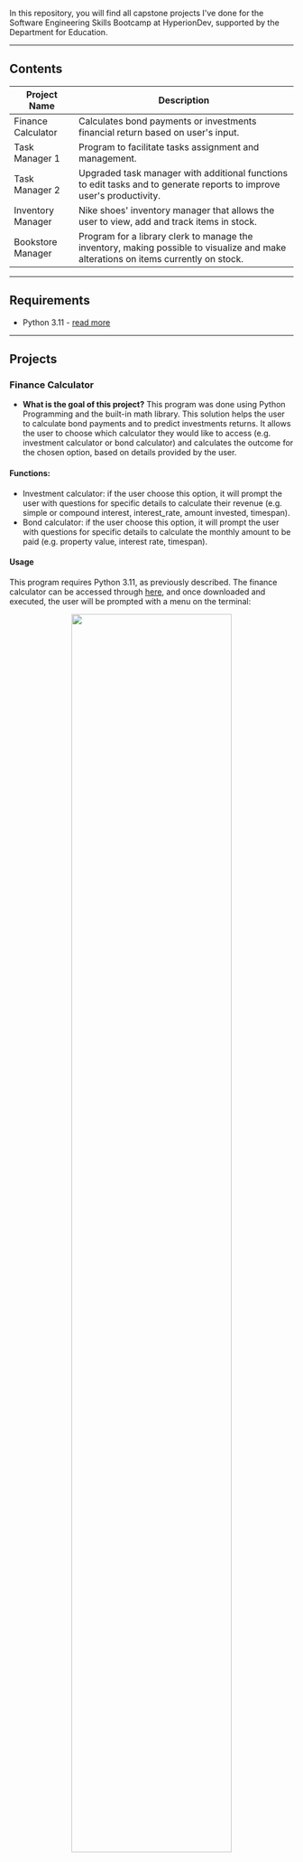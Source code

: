In this repository, you will find all capstone projects I've done for the Software Engineering Skills Bootcamp at HyperionDev, supported by the Department for Education.

---
## Contents

| Project Name | Description |
|--------------|-------------|
| Finance Calculator | Calculates bond payments or investments financial return based on user's input. |
| Task Manager 1 | Program to facilitate tasks assignment and management. |
| Task Manager 2 | Upgraded task manager with additional functions to edit tasks and to generate reports to improve user's productivity. |
| Inventory Manager | Nike shoes' inventory manager that allows the user to view, add and track items in stock. |
| Bookstore Manager | Program for a library clerk to manage the inventory, making possible to visualize and make alterations on items currently on stock. |

---
## Requirements

- Python 3.11 - [read more](https://www.python.org/downloads/release/python-3110/)
---

## Projects
### Finance Calculator

* **What is the goal of this project?**  This program was done using Python Programming and the built-in math library. This solution helps the user to calculate bond payments and to predict investments returns. It allows the user to choose which calculator they would like to access (e.g. investment calculator or bond calculator) and calculates the outcome for the chosen option, based on details provided by the user.

#### Functions:
* Investment calculator: if the user choose this option, it will prompt the user with questions for specific details to calculate their revenue (e.g. simple or compound interest, interest_rate, amount invested, timespan).
* Bond calculator: if the user choose this option, it will prompt the user with questions for specific details to calculate the monthly amount to be paid (e.g. property value, interest rate, timespan).

#### Usage
This program requires Python 3.11, as previously described. The finance calculator can be accessed through [here](finance_calculator/), and once downloaded and executed, the user will be prompted with a menu on the terminal:

<p align="center">
<img src="https://github.com/juliaalencarb/finalCapstone/blob/d76a143ef1f576c5645362531c707288066fadab/images/task_manager_menu.png" width=75% height=75%>
</p>

Then, the user should choose an option by typing the referred key word on terminal (e.g. 'bond' or 'investment') and press Enter. Then, after providing the details required by the system, the result will be displayed.

<p align="center">
<img src="https://github.com/juliaalencarb/finalCapstone/blob/d76a143ef1f576c5645362531c707288066fadab/images/finance_calculator_example.png" width=75% height=75%>
</p>


### Task Manager 1

* **What is the goal of this project?**  This program was made using Python Programming and the built-in datetime library. It facilitates tasks management in one place, making possible for the user to log in and see and/or add tasks, as well as register new users. A special statistics is available to the administrator.

#### Functions:
* Log in function: user has to type in their credentials, which are then validated to allow the user to log into the program (read from 'user.txt').
* Registering a user: the current user can register a new user by entering a unique username and a new password.
* View all tasks: display all tasks currently on the Task Manager (read from 'tasks.txt')
* View my tasks: shows all tasks for the user currently logged in.
* Statistics: **ADMIN ONLY ->** Displays the total number of users and tasks.

#### Usage
This program requires Python 3.11, as previously described. The Task Manager 1 can be accessed through [here](task_manager_1/). The whole file 'task_manager_1' must be downloaded, including all files. 'tasks.txt' and 'user.txt', are necessary in order to execute this program, as they are used to store tasks and users details, respectively.
Once the contents are downloaded and the script is executed, the user will have to log in. The default log in details are 'admin' and 'adm1n', for username and passwords, respectively.

<p align="center">
<img src="https://github.com/juliaalencarb/finalCapstone/blob/master/images/task_manager_1_initial.png" width=50% height=50%>
</p>

The user will then be prompt with a menu offering several tools for tasks management. The first tool this program offers is to register new users. The user will have to enter a new username and password, followed by a password confirmation. Then, this new user will be saved on 'user.txt' for future reference, and the initial menu will be prompted again.

<p align="center">
<img src="https://github.com/juliaalencarb/finalCapstone/blob/master/images/task_manager_1_add_new_user.png" width=50% height=50%>
</p>

The next feature is to add new tasks. The user will be asked to enter a username of which this task is assigned for, followed by task title, description and due date, as demonstrated below. Once all details are provided, the new task is saved into 'tasks.txt' for future reference, and the menu is prompted again.

<p align="center">
<img src="https://github.com/juliaalencarb/finalCapstone/blob/master/images/task_manager_1_adding_new_task.png" width=75% height=75%>
</p>

Furthermore, the user can also see, in a user-friendly format, all tasks currently saved on Task Manager, or only tasks assigned to them, using 'va' and 'vm' menu options, as shown below.

View all:
<p align="center">
<img src="https://github.com/juliaalencarb/finalCapstone/blob/master/images/task_manager_1_va.png" width=75% height=75%>
</p>

View my tasks:
<p align="center">
<img src="https://github.com/juliaalencarb/finalCapstone/blob/master/images/task_manager_1_vm.png" width=75% height=75%>
</p>

Finally, the administrator have an option to see the statistics of the program, which shows the number of users and tasks currently registered.

View my tasks:
<p align="center">
<img src="https://github.com/juliaalencarb/finalCapstone/blob/master/images/task_manager_1_st.png" width=50% height=50%>
</p>

### Task Manager 2

* **What is the goal of this project?**  This project was done using Python Programming and the built-in datetime library. This is an improved version of the previously described Task Manager project. It preserves the same features, however some tweaks are made, such as validating if a new user is unique, offering the option to select and edit tasks previusly registered and create detailed reports considering all users and tasks, and for each individual.

#### Functions:
* Log in function: user has to type in their credentials, which are then validated to allow the user to log into the program (read from 'user.txt').
* Registering a user: the current user can register a new user by entering a unique username and a new password.
* View all tasks: display all tasks currently on the Task Manager (read from 'tasks.txt')
* View my tasks: shows all tasks for the user currently logged in and asks if the user would like to select a task to be edited.
* Editing a task: a task can be reassigned and/or marked as complete. Additionally, the due data can also be changed.
* Statistics and reports: **ADMIN ONLY ->** Display all statistics for users and tasks. The administrator can also generate reports regarding tasks and users, containing information such as how many tasks a referred user has completed, uncompleted or overdue.


#### Usage
This program requires Python 3.11, as previously described. The Task Manager 2 can be accessed through [here](task_manager_2/). The whole file 'task_manager_2' must be downloaded, including all files. 'tasks.txt' and 'user.txt', are necessary in order to execute this program, as they are used to store tasks and users details, respectively.
Once the contents are downloaded and the script is executed, the user will have to log in. The default log in details are 'admin' and 'adm1n', for username and passwords, respectively.

<p align="center">
<img src="https://github.com/juliaalencarb/finalCapstone/blob/master/images/task_manager_1_initial.png" width=50% height=50%>
</p>

For registering a user, adding a task and view all tasks functions, please refer to 'Task Manager 1' documentation, as these options are preserved.

###### New functions added to Task Manager 2:

Now, when a user asks to see all their tasks, they will be prompted with a sub menu asking if they would like to select one of those tasks to be edited.

<p align="center">
<img src="https://github.com/juliaalencarb/finalCapstone/blob/master/images/task_manager_1_initial.png" width=50% height=50%>
</p>

Now when the user selects the option to see all their tasks, they are also prompts with an option to select a task.

<p align="center">
<img src="https://github.com/juliaalencarb/finalCapstone/blob/master/images/task_manager_2_vm.png" width=75% height=75%>
</p>

After selecting a task (a mock test was added to demonstrate this function), the user is now prompted with the following options:

<p align="center">
<img src="https://github.com/juliaalencarb/finalCapstone/blob/master/images/task_manager_2_edit_menu.png" width=50% height=50%>
</p>

If the user chooses to mark a task as complete, the referred task is automatically updated to display "Yes" as completion details.

<p align="center">
<img src="https://github.com/juliaalencarb/finalCapstone/blob/master/images/task_manager_2_mark_complete.png" width=75% height=75%>
</p>

Whereas, if the user chooses to edit a task, the program will prompt the user with a new set of choices. Then, the user can choose to alter the task's due date, or to whom the task is assigned for.

<p align="center">
<img src="https://github.com/juliaalencarb/finalCapstone/blob/master/images/task_manager_2_edit_menu_2.png" width=50% height=50%>
</p>

The administrator now has the option to generate detailed reports regarding the data currently registered within the program.

<p align="center">
<img src="https://github.com/juliaalencarb/finalCapstone/blob/master/images/task_manager_2_generate_reports.png" width=50% height=50%>
</p>

When the administrator selects this option, two .txt files are automatically generated to display detailed information about the users and tasks, respectivelly, shown below:

<p align="center">
<img src="https://github.com/juliaalencarb/finalCapstone/blob/master/images/task_manager_2_users_report.png" width=50% height=50%>
</p>

<p align="center">
<img src="https://github.com/juliaalencarb/finalCapstone/blob/master/images/task_manager_2_tasks_report.png" width=50% height=50%>
</p>

Finally, the administrator can have these details displayed on the terminal by selecting the statistics option on the menu.

<p align="center">
<img src="https://github.com/juliaalencarb/finalCapstone/blob/master/images/task_manager_2_st.png" width=50% height=50%>
</p>


### Inventory Manager

* **What is the goal of this project?**  This project was done using Python Programming and focused on applying Object-Oriented Programming principles. It provides a comprehensive and organized view and management tool for a shoe warehouse.

#### Functions:
* See all products: displays a list of all products currently available in a user-friendly format.
* Enter a new product: the user can add a new product to the inventory containing all pertinent details.
* Restock a product: the user can update the quantity in stock for a particular item.
* Search product/ see product value/ see item on sale: the user can see the referred information for a specific item.

#### Usage
This program requires Python 3.11, as previously described, and was developed applying all concepts inherent to Object-Oriented Programming principles. The Inventory Manager can be accessed through [here](inventory_manager/). The whole file 'inventory_manager' must be downloaded, including 'inventory.txt', which holds all information about the products in stock.
Once the contents are downloaded and the script is executed, the user will be prompted with a menu, as shown below.

<p align="center">
<img src="https://github.com/juliaalencarb/finalCapstone/blob/master/images/Inventory_manager_menu.png" width=50% height=50%>
</p>

If the user chooses the option to see all items currently on stock, a list of all products will be displayed in a user-friendly format.

<p align="center">
<img src="https://github.com/juliaalencarb/finalCapstone/blob/master/images/inventory_manager_see_all.png" width=25% height=25%>
</p>

The user can also add register a new product to the program. After providing all the required deitals (e.g. product name, id, price and quantity), the product will automatically be added to 'inventory.txt' for future reference.

<p align="center">
<img src="https://github.com/juliaalencarb/finalCapstone/blob/master/images/inventory_manager_add_new.png" width=50% height=50%>
</p>

If the user decides to restock an item, the program will automatically find the product with the lowest quantity on stock, and ask the user if they would like to restock the referred item. After providing how many items they would like to restock, a feedback is shown to the user, as it is possible to see below.

<p align="center">
<img src="https://github.com/juliaalencarb/finalCapstone/blob/master/images/inventory_manager_restock.png" width=75% height=75%>
</p>

The user can also search an item using the item's id. Then, the program will automatically fetch all the details for the referred product and display them in a user-friendly manner.

<p align="center">
<img src="https://github.com/juliaalencarb/finalCapstone/blob/master/images/inventory_manager_search.png" width=50% height=50%>
</p>

It is possible to check the total item for every item currently in stock. The total value is calculated based on item's price and quantity. The final result is displayed to the user as a table.

<p align="center">
<img src="https://github.com/juliaalencarb/finalCapstone/blob/master/images/inventory_manager_total.png" width=50% height=50%>
</p>

Finally, the user can also fetch witch item is currently on sale. The program will automatically find the item with the highest availability on stock, and return this product's details to the user.

<p align="center">
<img src="https://github.com/juliaalencarb/finalCapstone/blob/master/images/inventory_manager_sale.png" width=50% height=50%>
</p>


### Bookstore Manager

* **What is the goal of this project?**  This project was done using Python Programming and sqlite3 library. It supplies the user with a complete tool to manage products in a bookstore.

#### Functions:
* See all books: retrieve all items within the books database and display to user.
* Enter or delete a book: alters the current database to add or remove a record.
* Update a book: update a detail for a book within the database.
* Search a book: searches the database using a primary key and returns the record to the user.

#### Usage
This program requires Python 3.11, as previously described, and was developed using the sqlite3 built-in library. The Bookstore Manager can be accessed through [here](bookstore_manager/). Only 'bookstore_manager.py' is necessary to execute this program, as the database will be generated automatically if none is found.
Once the script is downloaded and executed, the user will be prompted with a menu, as shown below.

<p align="center">
<img src="https://github.com/juliaalencarb/finalCapstone/blob/master/images/bookstore_manager_menu.png" width=75% height=75%>
</p>

The user can then choose from the options listed as previously seen. If the user desires to add a new book to the database, they can do it by choosing option 1. After providing all the required details, as described below, the new item is saved to the database.

<p align="center">
<img src="https://github.com/juliaalencarb/finalCapstone/blob/master/images/bookstore_manager_enter_new.png" width=50% height=50%>
</p>

The user can also edit a record currently present within the database. In the following steps, it is demonstrated how to change the title, author and quantity of a record. The user will need to provide the id as a primary key to access the record they wish to alter.

- Changing a title:
<p align="center">
<img src="https://github.com/juliaalencarb/finalCapstone/blob/master/images/bookstore_manager_change_title.png" width=25% height=25%>
</p>

- Changing an author:
<p align="center">
<img src="https://github.com/juliaalencarb/finalCapstone/blob/master/images/bookstore_manager_change_author.png" width=25% height=25%>
</p>

- Changing an item's quantity:
<p align="center">
<img src="https://github.com/juliaalencarb/finalCapstone/blob/master/images/bookstore_manager_change_quantity.png" width=25% height=25%>
</p>

The user can also delete a record by choosing the delete option from the menu. Again, the user will need to provide the item's id as a primary key.

<p align="center">
<img src="https://github.com/juliaalencarb/finalCapstone/blob/master/images/bookstore_manager_delete.png" width=50% height=50%>
</p>

Finally, the user can see all records presently registered within the database by choosing 'See all books' from the menu.

<p align="center">
<img src="https://github.com/juliaalencarb/finalCapstone/blob/master/images/bookstore_manager_view_all.png" width=75% height=75%>
</p>
